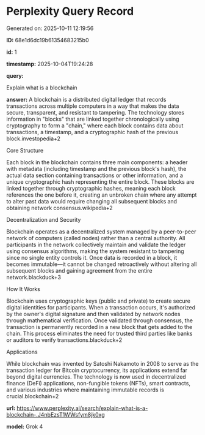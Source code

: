 # Perplexity Query Record

Generated on: 2025-10-11 12:19:56

**ID:** 68e1d6dc19b61354683215b0

**id:** 1

**timestamp:** 2025-10-04T19:24:28

**query:**

Explain what is a blockchain

**answer:** A blockchain is a distributed digital ledger that records transactions across multiple computers in a way that makes the data secure, transparent, and resistant to tampering. The technology stores information in "blocks" that are linked together chronologically using cryptography to form a "chain," where each block contains data about transactions, a timestamp, and a cryptographic hash of the previous block.investopedia+2

Core Structure

Each block in the blockchain contains three main components: a header with metadata (including timestamp and the previous block's hash), the actual data section containing transactions or other information, and a unique cryptographic hash representing the entire block. These blocks are linked together through cryptographic hashes, meaning each block references the one before it, creating an unbroken chain where any attempt to alter past data would require changing all subsequent blocks and obtaining network consensus.wikipedia+2

Decentralization and Security

Blockchain operates as a decentralized system managed by a peer-to-peer network of computers (called nodes) rather than a central authority. All participants in the network collectively maintain and validate the ledger using consensus algorithms, making the system resistant to tampering since no single entity controls it. Once data is recorded in a block, it becomes immutable—it cannot be changed retroactively without altering all subsequent blocks and gaining agreement from the entire network.blackduck+3

How It Works

Blockchain uses cryptographic keys (public and private) to create secure digital identities for participants. When a transaction occurs, it's authorized by the owner's digital signature and then validated by network nodes through mathematical verification. Once validated through consensus, the transaction is permanently recorded in a new block that gets added to the chain. This process eliminates the need for trusted third parties like banks or auditors to verify transactions.blackduck+2

Applications

While blockchain was invented by Satoshi Nakamoto in 2008 to serve as the transaction ledger for Bitcoin cryptocurrency, its applications extend far beyond digital currencies. The technology is now used in decentralized finance (DeFi) applications, non-fungible tokens (NFTs), smart contracts, and various industries where maintaining immutable records is crucial.blockchain+2

**url:** https://www.perplexity.ai/search/explain-what-is-a-blockchain-.J4nbEzsT1WWsfym8jk0xg

**model:** Grok 4

